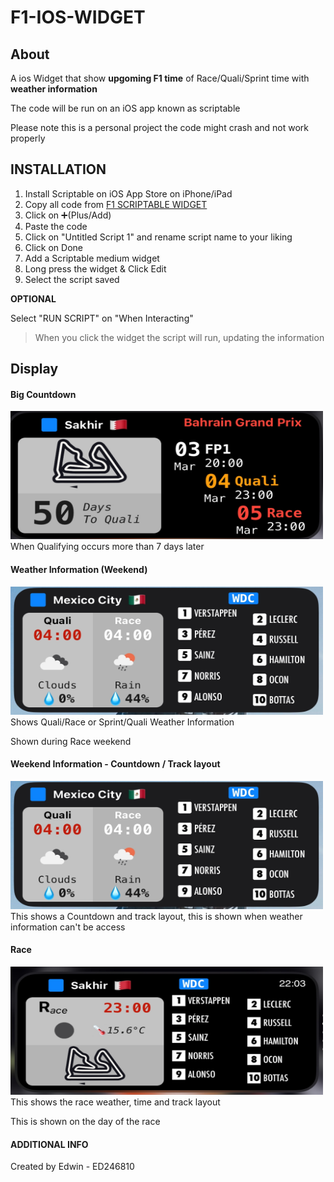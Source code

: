 # F1-IOS-WIDGET

## About
A ios Widget that show **upgoming F1 time** of Race/Quali/Sprint time with **weather information**

The code will be run on an iOS app known as scriptable

Please note this is a personal project the code might crash and not work properly

## INSTALLATION
1. Install Scriptable on iOS App Store on iPhone/iPad
2. Copy all code from [F1 SCRIPTABLE WIDGET](https://github.com/ed246810/F1-IOS-WIDGET/blob/main/F1%20SCRIPTABLE%20WIDGET.js)
3. Click on ➕(Plus/Add)
4. Paste the code
5. Click on "Untitled Script 1" and rename script name to your liking
6. Click on Done
7. Add a Scriptable medium widget 
8. Long press the widget & Click Edit
9. Select the script saved

**OPTIONAL**

Select "RUN SCRIPT" on "When Interacting"
> When you click the widget the script will run, updating the information

## Display
#### Big Countdown
<img src="https://github.com/ed246810/F1-IOS-WIDGET/blob/main/Images/1%20Round%201%20Countdown.jpeg" width="500" height="205">
When Qualifying occurs more than 7 days later

#### Weather Information (Weekend)
<img src="https://github.com/ed246810/F1-IOS-WIDGET/blob/main/Images/2%20QUALI%20-%20RACE%20-%20WDC%20WEATHER.jpeg" width="500" height="205">
Shows Quali/Race or Sprint/Quali Weather Information

Shown during Race weekend

#### Weekend Information - Countdown / Track layout
<img src="https://github.com/ed246810/F1-IOS-WIDGET/blob/main/Images/2%20QUALI%20-%20RACE%20-%20WDC%20WEATHER.jpeg" width="500" height="205">
This shows a Countdown and track layout, this is shown when weather information can't be access

#### Race
<img src="https://github.com/ed246810/F1-IOS-WIDGET/blob/main/Images/4%20RACE%20-%20WDC.jpeg" width="500" height="205">
This shows the race weather, time and track layout

This is shown on the day of the race

#### ADDITIONAL INFO
Created by Edwin - ED246810
